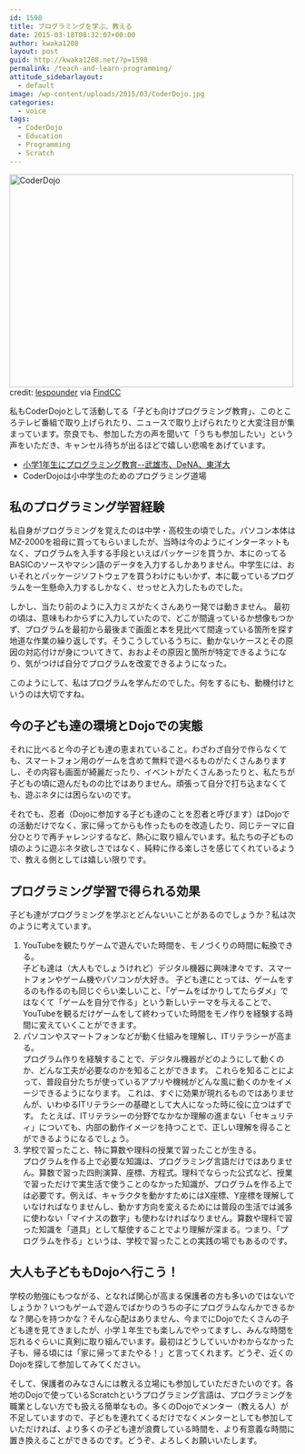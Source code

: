 ```yaml
---
id: 1598
title: プログラミングを学ぶ、教える
date: 2015-03-18T08:32:07+00:00
author: kwaka1208
layout: post
guid: http://kwaka1208.net/?p=1598
permalink: /teach-and-learn-programming/
attitude_sidebarlayout:
  - default
image: /wp-content/uploads/2015/03/CoderDojo.jpg
categories:
  - voice
tags:
  - CoderDojo
  - Education
  - Programming
  - Scratch
---
```

<p>
<img src="http://kwaka1208.net/wp-content/uploads/2015/03/CoderDojo.jpg" alt="CoderDojo" width="500" height="375" class="alignnone size-full wp-image-1600" />
credit: <a href="http://www.flickr.com/photos/45703688@N07/14071936419/" target="_blank">lespounder</a> via <a href="http://findcc.net" target="_blank">FindCC</a>
</p>
<p>
私もCoderDojoとして活動してる「子ども向けプログラミング教育」、このところテレビ番組で取り上げられたり、ニュースで取り上げられたりと大変注目が集まっています。奈良でも、参加した方の声を聞いて「うちも参加したい」という声をいただき、キャンセル待ちが出るほどで嬉しい悲鳴をあげています。
<ul>
	<li><a href="http://japan.zdnet.com/article/35060367/">小学1年生にプログラミング教育--武雄市、DeNA、東洋大</a></li>
	<li><a hfre="http://coderdojo.jp/">CoderDojoは小中学生のためのプログラミング道場</a></li>
</ul>
</p>
<h2>私のプログラミング学習経験</h2>
<p>
私自身がプログラミングを覚えたのは中学・高校生の頃でした。パソコン本体はMZ-2000を祖母に買ってもらいましたが、当時は今のようにインターネットもなく、プログラムを入手する手段といえばパッケージを買うか、本にのってるBASICのソースやマシン語のデータを入力するしかありません。中学生には、おいそれとパッケージソフトウェアを買うわけにもいかず、本に載っているプログラムを一生懸命入力するしかなく、せっせと入力したものでした。
</p>
<p>
しかし、当たり前のように入力ミスがたくさんあり一発では動きません。
最初の頃は、意味もわからずに入力していたので、どこが間違っているか想像もつかず、プログラムを最初から最後まで画面と本を見比べて間違っている箇所を探す地道な作業の繰り返しです。そうこうしているうちに、動かないケースとその原因の対応付けが身についてきて、おおよその原因と箇所が特定できるようになり、気がつけば自分でプログラムを改変できるようになった。
</p>
<p>
このようにして、私はプログラムを学んだのでした。何をするにも、動機付けというのは大切ですね。
</p>
<h2>今の子ども達の環境とDojoでの実態</h2>
<p>
それに比べると今の子ども達の恵まれていること。わざわざ自分で作らなくても、スマートフォン用のゲームを含めて無料で遊べるものがたくさんありますし、その内容も画面が綺麗だったり、イベントがたくさんあったりと、私たちが子どもの頃に遊んだものの比ではありません。頑張って自分で打ち込まなくても、遊ぶネタには困らないのです。
</p>
<p>
それでも、忍者（Dojoに参加する子ども達のことを忍者と呼びます）はDojoでの活動だけでなく、家に帰ってからも作ったものを改造したり、同じテーマに自分ひとりで再チャレンジするなど、熱心に取り組んでいます。私たちの子どもの頃のように遊ぶネタ欲しさではなく、純粋に作る楽しさを感じてくれているようで、教える側としては嬉しい限りです。
</p>
<h2>プログラミング学習で得られる効果</h2>
<p>
子ども達がプログラミングを学ぶとどんないいことがあるのでしょうか？私は次のように考えています。
<ol>
	<li>YouTubeを観たりゲームで遊んでいた時間を、モノづくりの時間に転換できる。<br />
子ども達は（大人もでしょうけれど）デジタル機器に興味津々です、スマートフォンやゲーム機やパソコンが大好き。
子ども達にとっては、ゲームをするのも作るのも同じぐらい楽しいこと、「ゲームをばかりしてたらダメ」ではなくて「ゲームを自分で作る」という新しいテーマを与えることで、YouTubeを観るだけゲームをして終わっていた時間をモノ作りを経験する時間に変えていくことができます。</li>
	<li>パソコンやスマートフォンなどが動く仕組みを理解し、ITリテラシーが高まる。<br />
プログラム作りを経験することで、デジタル機器がどのようにして動くのか、どんな工夫が必要なのかを知ることができます。
これらを知ることによって、普段自分たちが使っているアプリや機械がどんな風に動くのかをイメージできるようになります。
これは、すぐに効果が現れるものではありませんが、いわゆるITリテラシーの基礎として大人になった時に役に立つはずです。
たとえば、ITリテラシーの分野でなかなか理解の進まない「セキュリティ」についても、内部の動作イメージを持つことで、正しい理解を得ることができるようになるでしょう。</li>
	<li>学校で習ったこと、特に算数や理科の授業で習ったことが生きる。<br />
		プログラムを作る上で必要な知識は、プログラミング言語だけではありません。算数で習った四則演算、座標、方程式。理科でならった公式など、授業で習っただけで実生活で使うことのなかった知識が、プログラムを作る上では必要です。例えば、キャラクタを動かすためにはX座標、Y座標を理解していなければなりませんし、動かす方向を変えるためには普段の生活では滅多に使わない「マイナスの数字」も使わなければなりません。算数や理科で習った知識を「道具」として駆使することでより理解が深まる。つまり、「プログラムを作る」というは、学校で習ったことの実践の場でもあるのです。</li>
</ol>
</p>
<h2>大人も子どももDojoへ行こう！</h2>
<p>
学校の勉強にもつながる、となれば関心が高まる保護者の方も多いのではないでしょうか？いつもゲームで遊んでばかりのうちの子にプログラムなんかできるかな？関心を持つかな？そんな心配はありません、今までにDojoでたくさんの子ども達を見てきましたが、小学１年生でも楽しんでやってますし、みんな時間を忘れるぐらいに真剣に取り組んでいます。最初はどうしていいかわからなかった子も、帰る頃には「家に帰ってまたやる！」と言ってくれます。どうぞ、近くのDojoを探して参加してみてください。
</p>
<p>
そして、保護者のみなさんには教える立場にも参加していただきたいのです。各地のDojoで使っているScratchというプログラミング言語は、プログラミングを職業としない方でも扱える簡単なもの。多くのDojoでメンター（教える人）が不足していますので、子どもを連れてくるだけでなくメンターとしても参加していただければ、より多くの子ども達が浪費している時間を、より有意義な時間に置き換えることができるのです。どうぞ、よろしくお願いいたします。
</p>

